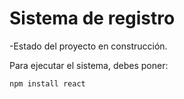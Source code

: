 <h1> Sistema de registro</h1>

-Estado del proyecto en construcción.


Para ejecutar el sistema, debes poner:


```npm install react```
